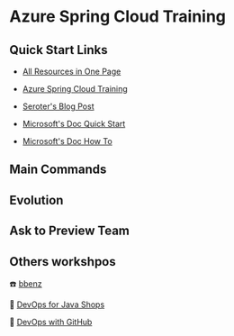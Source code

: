 # Azure Spring Cloud Training

## Quick Start Links 


- [All Resources in One Page](https://docs.microsoft.com/en-us/azure/spring-cloud/)

- [Azure Spring Cloud Training](https://github.com/microsoft/azure-spring-cloud-training)
- [Seroter's Blog Post](https://seroter.wordpress.com/2019/10/08/first-look-building-java-microservices-with-the-new-azure-spring-cloud/)
- [Microsoft's Doc Quick Start](https://docs.microsoft.com/en-us/azure/spring-cloud/spring-cloud-quickstart-launch-app-portal)
- [Microsoft's Doc How To](https://docs.microsoft.com/en-us/azure/spring-cloud/spring-cloud-howto-staging-environment)


## Main Commands

## Evolution

## Ask to Preview Team

## Others workshpos

☎️ [bbenz](https://gist.github.com/bbenz/fa6051837028d8eb788d27e71bc8cc8b)

🧪 [DevOps for Java Shops](https://github.com/bbenz/DevOpsforJavaShops)

🧪 [DevOps with GitHub](https://github.com/bbenz/devopswithgithub)
